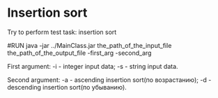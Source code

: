 # Insertion sort
Try to perform test task: insertion sort

#RUN
java -jar ../MainClass.jar the_path_of_the_input_file the_path_of_the_output_file -first_arg -second_arg

First argument: -i - integer input data;
                -s - string input data.
                
Second argument:  -a - ascending insertion sort(по возрастанию);
                  -d - descending insertion sort(по убыванию).
